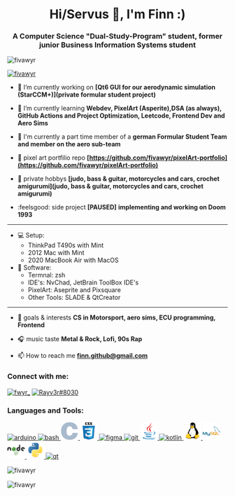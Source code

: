 <h1 align="center">Hi/Servus 👋, I'm Finn :)</h1>
<h3 align="center">A Computer Science "Dual-Study-Program" student, former junior Business Information Systems student</h3>

<p align="left"> <img src="https://komarev.com/ghpvc/?username=fivawyr&label=Profile%20views&color=0e75b6&style=flat" alt="fivawyr" /> </p>

<p align="left"> <a href="https://github.com/ryo-ma/github-profile-trophy"><img src="https://github-profile-trophy.vercel.app/?username=fivawyr" alt="fivawyr" /></a> </p>

- 🔭 I’m currently working on **[Qt6 GUI for our aerodynamic simulation (StarCCM+)](private formular student project)**

- 🌱 I’m currently learning **Webdev, PixelArt (Asperite),DSA (as always), GitHub Actions and Project Optimization, Leetcode, Frontend Dev and Aero Sims**

- 🏁 I'm currently a part time member of a **german Formular Student Team and member on the aero sub-team**

- 📂 pixel art portfilio repo **[https://github.com/fivawyr/pixelArt-portfolio](https://github.com/fivawyr/pixelArt-portfolio)**

- 🔰 private hobbys **[judo, bass & guitar, motorcycles and cars, crochet amigurumi](judo, bass & guitar, motorcycles and cars, crochet amigurumi)**

- :feelsgood: side project **[PAUSED]** **implementing and working on Doom 1993**

-----------------------------------------------------------------------------------------------------------------------------------------
- 💻 Setup:
  - ThinkPad T490s with Mint 
  - 2012 Mac with Mint
  - 2020 MacBook Air with MacOS
- 💾 Software:
  - Termnal: zsh
  - IDE's: NvChad, JetBrain ToolBox IDE's
  - PixelArt: Aseprite and Pixsquare
  - Other Tools: SLADE & QtCreator
-----------------------------------------------------------------------------------------------------------------------------------------

- 🚀 goals & interests **CS in Motorsport, aero sims, ECU programming, Frontend**

- 🎧 music taste **Metal & Rock, Lofi, 90s Rap**

- 📫 How to reach me **finn.github@gmail.com**

<h3 align="left">Connect with me:</h3>
<p align="left">
<a href="https://www.leetcode.com/fwyr_" target="blank"><img align="center" src="https://raw.githubusercontent.com/rahuldkjain/github-profile-readme-generator/master/src/images/icons/Social/leet-code.svg" alt="fwyr_" height="30" width="40" /></a>
<a href="https://discord.gg/Rayv3r#8030" target="blank"><img align="center" src="https://raw.githubusercontent.com/rahuldkjain/github-profile-readme-generator/master/src/images/icons/Social/discord.svg" alt="Rayv3r#8030" height="30" width="40" /></a>
</p>

<h3 align="left">Languages and Tools:</h3>
<p align="left"> <a href="https://www.arduino.cc/" target="_blank" rel="noreferrer"> <img src="https://cdn.worldvectorlogo.com/logos/arduino-1.svg" alt="arduino" width="40" height="40"/> </a> <a href="https://www.gnu.org/software/bash/" target="_blank" rel="noreferrer"> <img src="https://www.vectorlogo.zone/logos/gnu_bash/gnu_bash-icon.svg" alt="bash" width="40" height="40"/> </a> <a href="https://www.cprogramming.com/" target="_blank" rel="noreferrer"> <img src="https://raw.githubusercontent.com/devicons/devicon/master/icons/c/c-original.svg" alt="c" width="40" height="40"/> </a> <a href="https://www.w3schools.com/css/" target="_blank" rel="noreferrer"> <img src="https://raw.githubusercontent.com/devicons/devicon/master/icons/css3/css3-original-wordmark.svg" alt="css3" width="40" height="40"/> </a> <a href="https://www.figma.com/" target="_blank" rel="noreferrer"> <img src="https://www.vectorlogo.zone/logos/figma/figma-icon.svg" alt="figma" width="40" height="40"/> </a> <a href="https://git-scm.com/" target="_blank" rel="noreferrer"> <img src="https://www.vectorlogo.zone/logos/git-scm/git-scm-icon.svg" alt="git" width="40" height="40"/> </a> <a href="https://www.java.com" target="_blank" rel="noreferrer"> <img src="https://raw.githubusercontent.com/devicons/devicon/master/icons/java/java-original.svg" alt="java" width="40" height="40"/> </a> <a href="https://kotlinlang.org" target="_blank" rel="noreferrer"> <img src="https://www.vectorlogo.zone/logos/kotlinlang/kotlinlang-icon.svg" alt="kotlin" width="40" height="40"/> </a> <a href="https://www.linux.org/" target="_blank" rel="noreferrer"> <img src="https://raw.githubusercontent.com/devicons/devicon/master/icons/linux/linux-original.svg" alt="linux" width="40" height="40"/> </a> <a href="https://www.mysql.com/" target="_blank" rel="noreferrer"> <img src="https://raw.githubusercontent.com/devicons/devicon/master/icons/mysql/mysql-original-wordmark.svg" alt="mysql" width="40" height="40"/> </a> <a href="https://nodejs.org" target="_blank" rel="noreferrer"> <img src="https://raw.githubusercontent.com/devicons/devicon/master/icons/nodejs/nodejs-original-wordmark.svg" alt="nodejs" width="40" height="40"/> </a> <a href="https://www.python.org" target="_blank" rel="noreferrer"> <img src="https://raw.githubusercontent.com/devicons/devicon/master/icons/python/python-original.svg" alt="python" width="40" height="40"/> </a> <a href="https://www.qt.io/" target="_blank" rel="noreferrer"> <img src="https://upload.wikimedia.org/wikipedia/commons/0/0b/Qt_logo_2016.svg" alt="qt" width="40" height="40"/> </a> </p>

<p><img align="center" src="https://github-readme-stats.vercel.app/api/top-langs?username=fivawyr&show_icons=true&locale=en&layout=compact" alt="fivawyr" /></p>

<p><img align="center" src="https://github-readme-streak-stats.herokuapp.com/?user=fivawyr&" alt="fivawyr" /></p>

